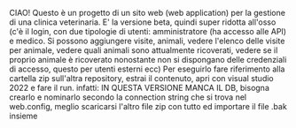 CIAO!
Questo è un progetto di un sito web (web application) per la gestione di una clinica veterinaria. E' la versione beta, quindi super ridotta all'osso (c'è il login, con due tipologie di utenti:
amministratore (ha accesso alle API) e medico. 
Si possono aggiungere visite, animali, vedere l'elenco delle visite per animale, vedere quali animali sono attualmente ricoverati, vedere se il proprio animale è ricoverato nonostante non si dispongano delle credenziali di accesso, questo per utenti esterni ecc)
Per eseguirlo fare riferimento alla cartella zip sull'altra repository, estrai il contenuto, apri con visual studio 2022 e fare il run. infatti: IN QUESTA VERSIONE MANCA IL DB, bisogna crearlo e nominarlo secondo la connection string che si trova nel web.config, meglio scaricarsi l'altro file zip con tutto ed importare il file .bak insieme
